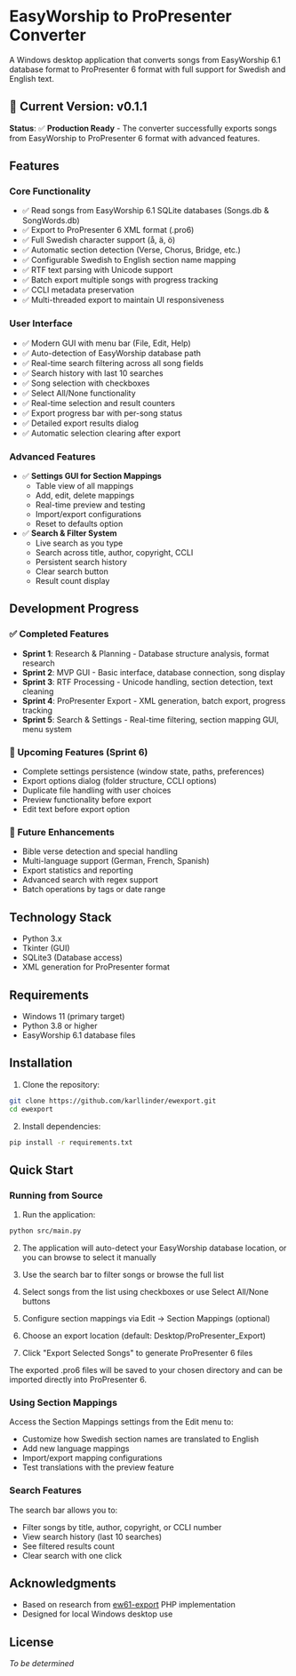 # EasyWorship to ProPresenter Converter

A Windows desktop application that converts songs from EasyWorship 6.1 database format to ProPresenter 6 format with full support for Swedish and English text.

## 🎉 Current Version: v0.1.1

**Status**: ✅ **Production Ready** - The converter successfully exports songs from EasyWorship to ProPresenter 6 format with advanced features.

## Features

### Core Functionality
- ✅ Read songs from EasyWorship 6.1 SQLite databases (Songs.db & SongWords.db)
- ✅ Export to ProPresenter 6 XML format (.pro6)
- ✅ Full Swedish character support (å, ä, ö)
- ✅ Automatic section detection (Verse, Chorus, Bridge, etc.)
- ✅ Configurable Swedish to English section name mapping
- ✅ RTF text parsing with Unicode support
- ✅ Batch export multiple songs with progress tracking
- ✅ CCLI metadata preservation
- ✅ Multi-threaded export to maintain UI responsiveness

### User Interface
- ✅ Modern GUI with menu bar (File, Edit, Help)
- ✅ Auto-detection of EasyWorship database path
- ✅ Real-time search filtering across all song fields
- ✅ Search history with last 10 searches
- ✅ Song selection with checkboxes
- ✅ Select All/None functionality
- ✅ Real-time selection and result counters
- ✅ Export progress bar with per-song status
- ✅ Detailed export results dialog
- ✅ Automatic selection clearing after export

### Advanced Features
- ✅ **Settings GUI for Section Mappings**
  - Table view of all mappings
  - Add, edit, delete mappings
  - Real-time preview and testing
  - Import/export configurations
  - Reset to defaults option
- ✅ **Search & Filter System**
  - Live search as you type
  - Search across title, author, copyright, CCLI
  - Persistent search history
  - Clear search button
  - Result count display

## Development Progress

### ✅ Completed Features
- **Sprint 1**: Research & Planning - Database structure analysis, format research
- **Sprint 2**: MVP GUI - Basic interface, database connection, song display
- **Sprint 3**: RTF Processing - Unicode handling, section detection, text cleaning
- **Sprint 4**: ProPresenter Export - XML generation, batch export, progress tracking
- **Sprint 5**: Search & Settings - Real-time filtering, section mapping GUI, menu system

### 🚀 Upcoming Features (Sprint 6)
- Complete settings persistence (window state, paths, preferences)
- Export options dialog (folder structure, CCLI options)
- Duplicate file handling with user choices
- Preview functionality before export
- Edit text before export option

### 🔮 Future Enhancements
- Bible verse detection and special handling
- Multi-language support (German, French, Spanish)
- Export statistics and reporting
- Advanced search with regex support
- Batch operations by tags or date range

## Technology Stack

- Python 3.x
- Tkinter (GUI)
- SQLite3 (Database access)
- XML generation for ProPresenter format

## Requirements

- Windows 11 (primary target)
- Python 3.8 or higher
- EasyWorship 6.1 database files

## Installation

1. Clone the repository:
```bash
git clone https://github.com/karllinder/ewexport.git
cd ewexport
```

2. Install dependencies:
```bash
pip install -r requirements.txt
```

## Quick Start

### Running from Source

1. Run the application:
```bash
python src/main.py
```

2. The application will auto-detect your EasyWorship database location, or you can browse to select it manually

3. Use the search bar to filter songs or browse the full list

4. Select songs from the list using checkboxes or use Select All/None buttons

5. Configure section mappings via Edit → Section Mappings (optional)

6. Choose an export location (default: Desktop/ProPresenter_Export)

7. Click "Export Selected Songs" to generate ProPresenter 6 files

The exported .pro6 files will be saved to your chosen directory and can be imported directly into ProPresenter 6.

### Using Section Mappings

Access the Section Mappings settings from the Edit menu to:
- Customize how Swedish section names are translated to English
- Add new language mappings
- Import/export mapping configurations
- Test translations with the preview feature

### Search Features

The search bar allows you to:
- Filter songs by title, author, copyright, or CCLI number
- View search history (last 10 searches)
- See filtered results count
- Clear search with one click

## Acknowledgments

- Based on research from [ew61-export](https://github.com/jamesinglis/ew61-export) PHP implementation
- Designed for local Windows desktop use

## License

*To be determined*